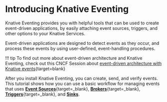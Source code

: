 # Introducing Knative Eventing

Knative Eventing provides you with helpful tools that can be used to create event-driven applications, by easily attaching event sources, triggers, and other options to your Knative Services.

Event-driven applications are designed to detect events as they occur, and process these events by using user-defined, event-handling procedures.

!!! tip
    To find out more about event-driven architecture and Knative Eventing, check out this CNCF Session about [event-driven architecture with Knative events](https://www.cncf.io/online-programs/event-driven-architecture-with-knative-events/){target=blank}

After you install Knative Eventing, you can create, send, and verify events. This tutorial shows how you can use a basic workflow for managing events that uses [**Event Sources**](../eventing/sources/README.md#event-sources){target=_blank}, [**Brokers**](../eventing/broker/README.md#brokers){target=_blank}, [**Triggers**](../eventing/broker/triggers/README.md#triggers){target=_blank}, and [**Sinks**](../eventing/sinks/README.md#about-sinks).
